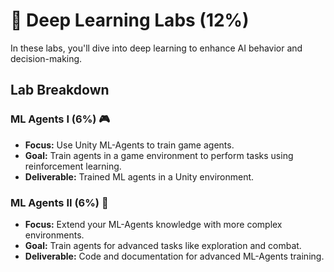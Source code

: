 # 🤖 Deep Learning Labs (12%)

In these labs, you'll dive into deep learning to enhance AI behavior and decision-making.

## Lab Breakdown

### ML Agents I (6%) 🎮

- **Focus:** Use Unity ML-Agents to train game agents.
- **Goal:** Train agents in a game environment to perform tasks using reinforcement learning.
- **Deliverable:** Trained ML agents in a Unity environment.

### ML Agents II (6%) 🚀

- **Focus:** Extend your ML-Agents knowledge with more complex environments.
- **Goal:** Train agents for advanced tasks like exploration and combat.
- **Deliverable:** Code and documentation for advanced ML-Agents training.
